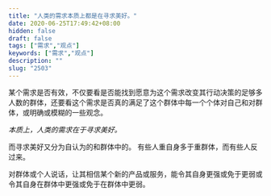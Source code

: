 ```yaml
---
title: "人类的需求本质上都是在寻求美好。"
date: 2020-06-25T17:49:42+08:00
hidden: false
draft: false
tags: ["需求","观点"]
keywords: ["需求","观点"]
description: ""
slug: "2503"
---
```

某个需求是否有效，不仅要看是否能找到愿意为这个需求改变其行动决策的足够多人数的群体，还要看这个需求是否真的满足了这个群体中每一个个体对自己和对群体，或明确或模糊的一些观念。

*本质上，人类的需求在于寻求美好。*

<!--more-->

而寻求美好又分为自认为的和群体中的。
有些人重自身多于重群体，而有些人反过来。

对群体或个人说话，让其相信某个新的产品或服务，能令其自身更强或免于更弱或令其自身在群体中更强或免于在群体中更弱。